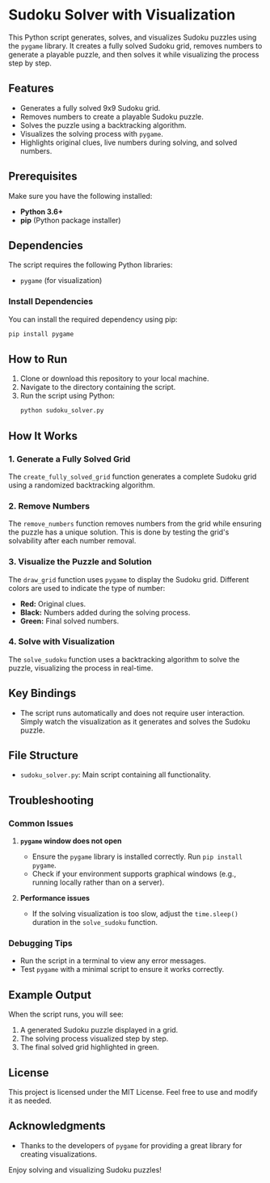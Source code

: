 # Sudoku Solver with Visualization

This Python script generates, solves, and visualizes Sudoku puzzles using the `pygame` library. It creates a fully solved Sudoku grid, removes numbers to generate a playable puzzle, and then solves it while visualizing the process step by step.

## Features
- Generates a fully solved 9x9 Sudoku grid.
- Removes numbers to create a playable Sudoku puzzle.
- Solves the puzzle using a backtracking algorithm.
- Visualizes the solving process with `pygame`.
- Highlights original clues, live numbers during solving, and solved numbers.

## Prerequisites
Make sure you have the following installed:

- **Python 3.6+**
- **pip** (Python package installer)

## Dependencies
The script requires the following Python libraries:

- `pygame` (for visualization)

### Install Dependencies
You can install the required dependency using pip:
```bash
pip install pygame
```

## How to Run
1. Clone or download this repository to your local machine.
2. Navigate to the directory containing the script.
3. Run the script using Python:
   ```bash
   python sudoku_solver.py
   ```

## How It Works

### 1. Generate a Fully Solved Grid
The `create_fully_solved_grid` function generates a complete Sudoku grid using a randomized backtracking algorithm.

### 2. Remove Numbers
The `remove_numbers` function removes numbers from the grid while ensuring the puzzle has a unique solution. This is done by testing the grid's solvability after each number removal.

### 3. Visualize the Puzzle and Solution
The `draw_grid` function uses `pygame` to display the Sudoku grid. Different colors are used to indicate the type of number:
- **Red:** Original clues.
- **Black:** Numbers added during the solving process.
- **Green:** Final solved numbers.

### 4. Solve with Visualization
The `solve_sudoku` function uses a backtracking algorithm to solve the puzzle, visualizing the process in real-time.

## Key Bindings
- The script runs automatically and does not require user interaction. Simply watch the visualization as it generates and solves the Sudoku puzzle.

## File Structure
- `sudoku_solver.py`: Main script containing all functionality.

## Troubleshooting
### Common Issues
1. **`pygame` window does not open**
   - Ensure the `pygame` library is installed correctly. Run `pip install pygame`.
   - Check if your environment supports graphical windows (e.g., running locally rather than on a server).

2. **Performance issues**
   - If the solving visualization is too slow, adjust the `time.sleep()` duration in the `solve_sudoku` function.

### Debugging Tips
- Run the script in a terminal to view any error messages.
- Test `pygame` with a minimal script to ensure it works correctly.

## Example Output
When the script runs, you will see:
1. A generated Sudoku puzzle displayed in a grid.
2. The solving process visualized step by step.
3. The final solved grid highlighted in green.

## License
This project is licensed under the MIT License. Feel free to use and modify it as needed.

## Acknowledgments
- Thanks to the developers of `pygame` for providing a great library for creating visualizations.

Enjoy solving and visualizing Sudoku puzzles!

